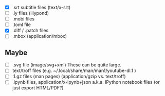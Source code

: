 - [x] .srt subtitle files (text/x-srt)
- [ ] .ly files (lilypond)
- [ ] .mobi files
- [ ] .toml file
- [x] .diff / .patch files
- [ ] .mbox (application/mbox)

Maybe
-----

- [ ] .svg file (image/svg+xml) These can be quite large.
- [ ] text/troff files (e.g. ~/.local/share/man/man1/youtube-dl.1 )
- [ ] .1.gz files (man pages) (application/gzip vs. text/troff)
- [ ] .ipynb files, application/x-ipynb+json a.k.a. IPython notebook files (or just export HTML/PDF?)
